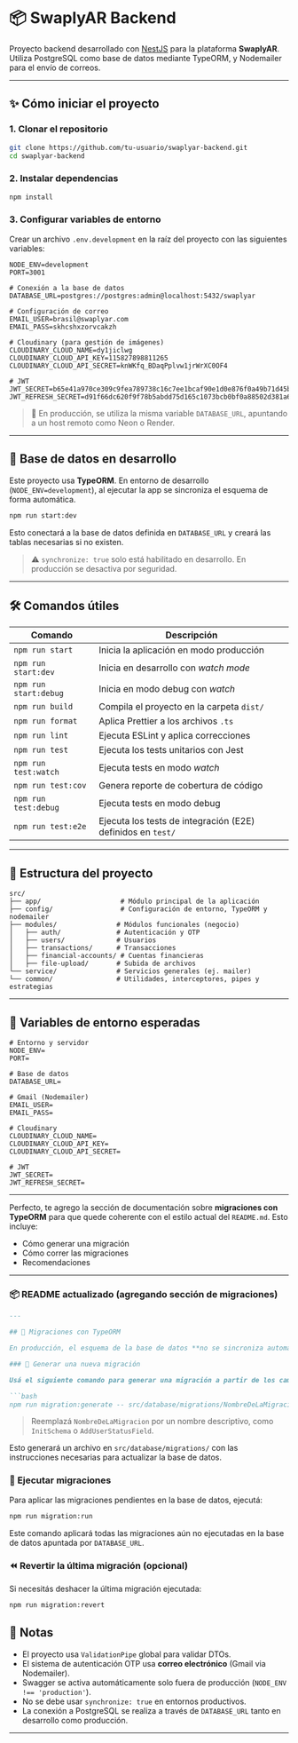 # 📦 SwaplyAR Backend

Proyecto backend desarrollado con [NestJS](https://nestjs.com/) para la plataforma **SwaplyAR**. Utiliza PostgreSQL como base de datos mediante TypeORM, y Nodemailer para el envío de correos.

---

## ✨ Cómo iniciar el proyecto

### 1. Clonar el repositorio

```bash
git clone https://github.com/tu-usuario/swaplyar-backend.git
cd swaplyar-backend
```

### 2. Instalar dependencias

```bash
npm install
```

### 3. Configurar variables de entorno

Crear un archivo `.env.development` en la raíz del proyecto con las siguientes variables:

```env
NODE_ENV=development
PORT=3001

# Conexión a la base de datos
DATABASE_URL=postgres://postgres:admin@localhost:5432/swaplyar

# Configuración de correo
EMAIL_USER=brasil@swaplyar.com
EMAIL_PASS=skhcshxzorvcakzh

# Cloudinary (para gestión de imágenes)
CLOUDINARY_CLOUD_NAME=dy1jiclwg
CLOUDINARY_CLOUD_API_KEY=115827898811265
CLOUDINARY_CLOUD_API_SECRET=knWKfq_BDaqPplvw1jrWrXC0OF4

# JWT
JWT_SECRET=b65e41a970ce309c9fea789738c16c7ee1bcaf90e1d0e876f0a49b71d45bdb0a
JWT_REFRESH_SECRET=d91f66dc620f9f78b5abdd75d165c1073bcb0bf0a88502d381a6dace7f3be9d8
```

> 📌 En producción, se utiliza la misma variable `DATABASE_URL`, apuntando a un host remoto como Neon o Render.

---

## 🧱 Base de datos en desarrollo

Este proyecto usa **TypeORM**. En entorno de desarrollo (`NODE_ENV=development`), al ejecutar la app se sincroniza el esquema de forma automática.

```bash
npm run start:dev
```

Esto conectará a la base de datos definida en `DATABASE_URL` y creará las tablas necesarias si no existen.

> ⚠️ `synchronize: true` solo está habilitado en desarrollo. En producción se desactiva por seguridad.

---

## 🛠️ Comandos útiles

| Comando               | Descripción                                                 |
| --------------------- | ----------------------------------------------------------- |
| `npm run start`       | Inicia la aplicación en modo producción                     |
| `npm run start:dev`   | Inicia en desarrollo con *watch mode*                       |
| `npm run start:debug` | Inicia en modo debug con *watch*                            |
| `npm run build`       | Compila el proyecto en la carpeta `dist/`                   |
| `npm run format`      | Aplica Prettier a los archivos `.ts`                        |
| `npm run lint`        | Ejecuta ESLint y aplica correcciones                        |
| `npm run test`        | Ejecuta los tests unitarios con Jest                        |
| `npm run test:watch`  | Ejecuta tests en modo *watch*                               |
| `npm run test:cov`    | Genera reporte de cobertura de código                       |
| `npm run test:debug`  | Ejecuta tests en modo debug                                 |
| `npm run test:e2e`    | Ejecuta los tests de integración (E2E) definidos en `test/` |

---

## 📁 Estructura del proyecto

```
src/
├── app/                    # Módulo principal de la aplicación
├── config/                 # Configuración de entorno, TypeORM y nodemailer
├── modules/               # Módulos funcionales (negocio)
│   ├── auth/              # Autenticación y OTP
│   ├── users/             # Usuarios
│   ├── transactions/      # Transacciones
│   ├── financial-accounts/ # Cuentas financieras
│   ├── file-upload/       # Subida de archivos
└── service/               # Servicios generales (ej. mailer)
└── common/                # Utilidades, interceptores, pipes y estrategias
```

---

## 🔐 Variables de entorno esperadas

```env
# Entorno y servidor
NODE_ENV=
PORT=

# Base de datos
DATABASE_URL=

# Gmail (Nodemailer)
EMAIL_USER=
EMAIL_PASS=

# Cloudinary
CLOUDINARY_CLOUD_NAME=
CLOUDINARY_CLOUD_API_KEY=
CLOUDINARY_CLOUD_API_SECRET=

# JWT
JWT_SECRET=
JWT_REFRESH_SECRET=
```

---

Perfecto, te agrego la sección de documentación sobre **migraciones con TypeORM** para que quede coherente con el estilo actual del `README.md`. Esto incluye:

* Cómo generar una migración
* Cómo correr las migraciones
* Recomendaciones

---

### 📦 README actualizado (agregando sección de migraciones)

````md
---

## 🧬 Migraciones con TypeORM

En producción, el esquema de la base de datos **no se sincroniza automáticamente**. En su lugar, se generan y ejecutan migraciones usando TypeORM.

### 🔨 Generar una nueva migración

Usá el siguiente comando para generar una migración a partir de los cambios en las entidades:

```bash
npm run migration:generate -- src/database/migrations/NombreDeLaMigracion
````

> Reemplazá `NombreDeLaMigracion` por un nombre descriptivo, como `InitSchema` o `AddUserStatusField`.

Esto generará un archivo en `src/database/migrations/` con las instrucciones necesarias para actualizar la base de datos.

### 🚀 Ejecutar migraciones

Para aplicar las migraciones pendientes en la base de datos, ejecutá:

```bash
npm run migration:run
```

Este comando aplicará todas las migraciones aún no ejecutadas en la base de datos apuntada por `DATABASE_URL`.

### ⏪ Revertir la última migración (opcional)

Si necesitás deshacer la última migración ejecutada:

```bash
npm run migration:revert
```



## 📝 Notas

* El proyecto usa `ValidationPipe` global para validar DTOs.
* El sistema de autenticación OTP usa **correo electrónico** (Gmail via Nodemailer).
* Swagger se activa automáticamente solo fuera de producción (`NODE_ENV !== 'production'`).
* No se debe usar `synchronize: true` en entornos productivos.
* La conexión a PostgreSQL se realiza a través de `DATABASE_URL` tanto en desarrollo como producción.

---
